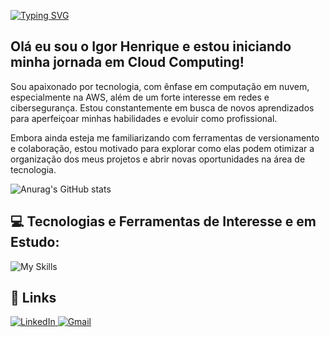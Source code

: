 [![Typing SVG](https://readme-typing-svg.herokuapp.com/?color=00BFFF&size=35&center=true&vCenter=true&width=1000&lines=Oi,+seja+bem-vindo+ao+meu+perfil!+:%29)](https://git.io/typing-svg)

## Olá eu sou o Igor Henrique e estou iniciando minha jornada em Cloud Computing!

Sou apaixonado por tecnologia, com ênfase em computação em nuvem, especialmente na AWS, além de um forte interesse em redes e cibersegurança. Estou constantemente em busca de novos aprendizados para aperfeiçoar minhas habilidades e evoluir como profissional.

Embora ainda esteja me familiarizando com ferramentas de versionamento e colaboração, estou motivado para explorar como elas podem otimizar a organização dos meus projetos e abrir novas oportunidades na área de tecnologia.

![Anurag's GitHub stats](https://github-readme-stats.vercel.app/api?username=stravinsky-igor&theme=github_dark&show_icons=true)

## 💻 Tecnologias e Ferramentas de Interesse e em Estudo:

![My Skills](https://skillicons.dev/icons?i=aws,linux,docker,kubernetes,java,python,git,github)


## 🔗 Links

<div align="left">
    <a href="https://www.linkedin.com/in/igor-hnogueira/">
        <img src="https://skillicons.dev/icons?i=linkedin" alt="LinkedIn">
    </a>
    <a href="mailto:igorhnogueira@gmail.com">
        <img src="https://skillicons.dev/icons?i=gmail" alt="Gmail">
    </a>
</div>
